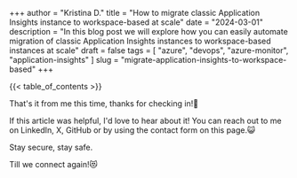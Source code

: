 +++
author = "Kristina D."
title = "How to migrate classic Application Insights instance to workspace-based at scale"
date = "2024-03-01"
description = "In this blog post we will explore how you can easily automate migration of classic Application Insights instances to workspace-based instances at scale"
draft = false
tags = [
    "azure",
    "devops",
    "azure-monitor",
    "application-insights"
]
slug = "migrate-application-insights-to-workspace-based"
+++

{{< table_of_contents >}}



That's it from me this time, thanks for checking in!💖

If this article was helpful, I'd love to hear about it! You can reach out to me on LinkedIn, X, GitHub or by using the contact form on this page.😺

Stay secure, stay safe.

Till we connect again!😻
